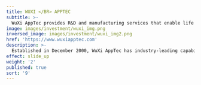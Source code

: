 ```yaml
---
title: WUXI </BR> APPTEC
subtitle: >-
  WuXi AppTec provides R&D and manufacturing services that enable life sciences companies worldwide to advance discoveries and deliver groundbreaking treatments to patients.
image: images/investment/wuxi_img.png
inversed_image: images/investment/wuxi_img2.png
href: 'https://www.wuxiapptec.com'
description: >-
  Established in December 2000, WuXi AppTec has industry-leading capabilities such as R&D and manufacturing for small molecule drugs, cell and gene therapies, and testing for medical devices.   Sagamore participated in the landmark take-private transaction in 2015.
effect: slide_up
weight: '2'
published: true
sort: '9'
---
```

